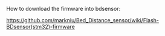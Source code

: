 How to download the firmware into bdsensor:

https://github.com/markniu/Bed_Distance_sensor/wiki/Flash-BDsensor(stm32)-firmware






